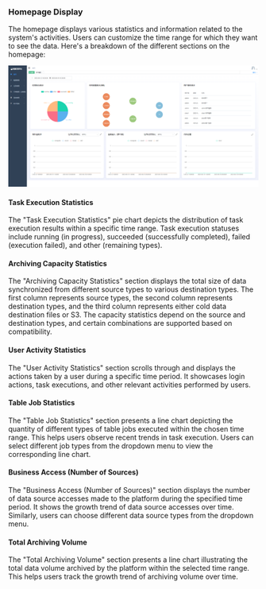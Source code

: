 ### Homepage Display

The homepage displays various statistics and information related to the system's activities. Users can customize the time range for which they want to see the data. Here's a breakdown of the different sections on the homepage:

![image-20230619163709752](../../../images/whaleal-data-images/image-20230619163709752.png)

#### Task Execution Statistics

The "Task Execution Statistics" pie chart depicts the distribution of task execution results within a specific time range. Task execution statuses include running (in progress), succeeded (successfully completed), failed (execution failed), and other (remaining types).

#### Archiving Capacity Statistics

The "Archiving Capacity Statistics" section displays the total size of data synchronized from different source types to various destination types. The first column represents source types, the second column represents destination types, and the third column represents either cold data destination files or S3. The capacity statistics depend on the source and destination types, and certain combinations are supported based on compatibility.

#### User Activity Statistics

The "User Activity Statistics" section scrolls through and displays the actions taken by a user during a specific time period. It showcases login actions, task executions, and other relevant activities performed by users.

#### Table Job Statistics

The "Table Job Statistics" section presents a line chart depicting the quantity of different types of table jobs executed within the chosen time range. This helps users observe recent trends in task execution. Users can select different job types from the dropdown menu to view the corresponding line chart.

#### Business Access (Number of Sources)

The "Business Access (Number of Sources)" section displays the number of data source accesses made to the platform during the specified time period. It shows the growth trend of data source accesses over time. Similarly, users can choose different data source types from the dropdown menu.

#### Total Archiving Volume

The "Total Archiving Volume" section presents a line chart illustrating the total data volume archived by the platform within the selected time range. This helps users track the growth trend of archiving volume over time.
